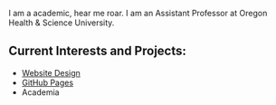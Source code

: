 

I am a academic, hear me roar. I am an Assistant Professor at Oregon Health & Science University.

## Current Interests and Projects:

- [Website Design](http://hpiringer.github.io/heartdisease/new)
- [GitHub Pages](http://hpiringer.github.io)
- Academia
